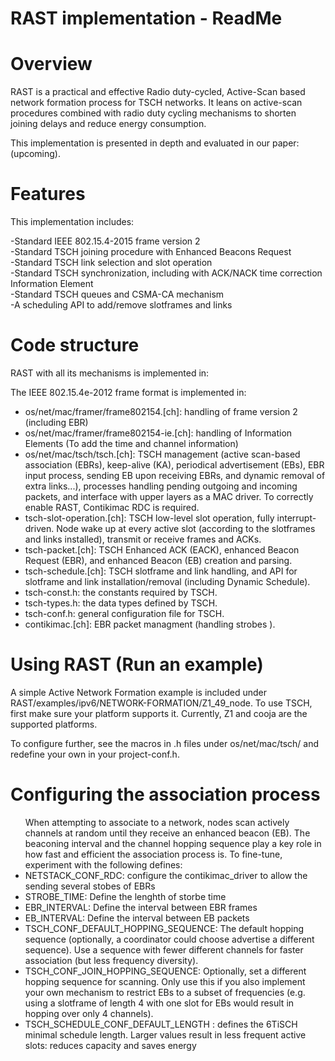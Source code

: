 RAST implementation - ReadMe
============================

<h1> Overview </h1>

RAST is a practical and effective Radio duty-cycled, Active-Scan based network formation process for TSCH networks. It leans on active-scan procedures combined with radio duty cycling mechanisms to shorten joining delays and reduce energy consumption.

This implementation is presented in depth and evaluated in our paper: (upcoming).


<h1> Features </h1>

This implementation includes:
<dl>
 <dt>-Standard IEEE 802.15.4-2015 frame version 2</dt>
<dt>-Standard TSCH joining procedure with Enhanced Beacons Request</dt>
<dt>-Standard TSCH link selection and slot operation </dt>
<dt>-Standard TSCH synchronization, including with ACK/NACK time correction Information Element</dt>
<dt>-Standard TSCH queues and CSMA-CA mechanism</dt>
<dt>-A scheduling API to add/remove slotframes and links </dt>
</dl>
  
<h1> Code structure </h1>

RAST with all its mechanisms is implemented in:

The IEEE 802.15.4e-2012 frame format is implemented in:

<ul>
 <li>os/net/mac/framer/frame802154.[ch]: handling of frame version 2 (including EBR)</li>
  
<li>os/net/mac/framer/frame802154-ie.[ch]: handling of Information Elements (To add the time and channel information)</li>

<li>os/net/mac/tsch/tsch.[ch]: TSCH management (active scan-based association (EBRs), keep-alive (KA), periodical advertisement (EBs), EBR input process, sending EB upon receiving EBRs, and dynamic removal of extra links...), processes handling pending outgoing and incoming packets, and interface with upper layers as a MAC driver. To correctly enable RAST, Contikimac RDC is required.</li>
  
<li>tsch-slot-operation.[ch]: TSCH low-level slot operation, fully interrupt-driven. Node wake up at every active slot (according to the slotframes and links installed), transmit or receive frames and ACKs.</li>

  
<li>tsch-packet.[ch]: TSCH Enhanced ACK (EACK), enhanced Beacon Request (EBR), and enhanced Beacon (EB) creation and parsing.</li>
  

<li>tsch-schedule.[ch]: TSCH slotframe and link handling, and API for slotframe and link installation/removal (including Dynamic Schedule).</li>
  
<li>tsch-const.h: the constants required by TSCH.</li>
  
<li>tsch-types.h: the data types defined by TSCH.</li>
  
<li>tsch-conf.h: general configuration file for TSCH.</li>
  
<li>contikimac.[ch]: EBR packet managment (handling strobes ).</li> 
</ul>


<h1> Using RAST (Run an example)</h1>

A simple Active Network Formation example is included under RAST/examples/ipv6/NETWORK-FORMATION/Z1_49_node. To use TSCH, first make sure your platform supports it. Currently, Z1 and cooja are the supported platforms.

To configure further, see the macros in .h files under os/net/mac/tsch/ and redefine your own in your project-conf.h.

<h1> Configuring the association process </h1>
<ul>
When attempting to associate to a network, nodes scan actively channels at random until they receive an enhanced beacon (EB). The beaconing interval and the channel hopping sequence play a key role in how fast and efficient the association process is. To fine-tune, experiment with the following defines:
  
<li>NETSTACK_CONF_RDC: configure the contikimac_driver to allow the sending several stobes of EBRs </li>

 <li>STROBE_TIME: Define the lenghth of storbe time</li>
   
 
  <li>EBR_INTERVAL: Define the interval between EBR frames</li> 
 
  <li>EB_INTERVAL: Define the interval between EB packets</li>   
  
  
<li>TSCH_CONF_DEFAULT_HOPPING_SEQUENCE: The default hopping sequence (optionally, a coordinator could choose advertise a different sequence). Use a sequence with fewer different channels for faster association (but less frequency diversity).</li>
  
<li>TSCH_CONF_JOIN_HOPPING_SEQUENCE: Optionally, set a different hopping sequence for scanning. Only use this if you also implement your own mechanism to restrict EBs to a subset of frequencies (e.g. using a slotframe of length 4 with one slot for EBs would result in hopping over only 4 channels).</li>
  
  <li>TSCH_SCHEDULE_CONF_DEFAULT_LENGTH : defines the 6TiSCH minimal schedule length. Larger values result in less frequent active slots: reduces capacity and saves energy</li>   
  
</ul>
